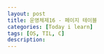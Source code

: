 ```yaml
---
layout: post
title: 운영체제16 - 페이지 테이블
categories: [Today i learn]
tags: [OS, TIL, C]
description: 
---
```


